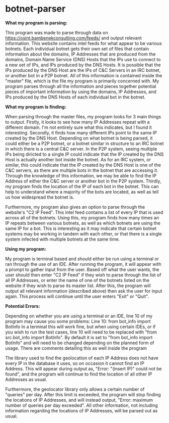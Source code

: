 # botnet-parser
**What my program is parsing:**

This program was made to parse through data on https://osint.bambenekconsulting.com/feeds/ and output relevant information. This website contains intel feeds for what appear to be various botnets. Each individual botnet gets their own set of files that contain information about the domains, IP Addresses that are produced from the domains, Domain Name Service (DNS) Hosts that the IPs use to connect to a new set of IPs, and IPs produced by the DNS Hosts. It is possible that the IPs produced by the DNS Host are the IPs of C&C Servers in an IRC botnet, or another bot in a P2P botnet. All of this information is contained inside the "master" file, which is the file my program is primarily concerned with. My program parses through all the information and pieces together potential pieces of important information by using the domains, IP Addresses, and IPs produced by the DNS Hosts of each individual bot in the botnet. 

**What my program is finding:**

When parsing through the master files, my program looks for 3 main things to output. Firstly, it looks to see how many IP Addresses repeat with a different domain. I'm not entirely sure what this indicates, but I found it interesting. Secondly, it finds how many different IPs point to the same IP created by the DNS Host. Depending on what botnet is being parsed, it could either be a P2P botnet, or a botnet similar in structure to an IRC botnet in which there is a central C&C server. In the P2P system, seeing multiple IPs being diricted to a single IP could indicate that the IP created by the DNS Host is actually another bot inside the botnet. As for an IRC system, or similar, this could indicate that the IP created by the DNS Host is one of the C&C servers, as there are multiple bots in the botnet that are accessing it. Through the knowledge of this information, we may be able to find the IP Address of either the C&C server or another bot in the P2P system. Thirdly, my program finds the location of the IP of each bot in the botnet. This can help to understand where a majority of the bots are located, as well as tell us how widespread the botnet is.

Furthermore, my program also gives an option to parse through the website's "C2 IP Feed". This intel feed contains a list of every IP that is used across all of the botnets. Using this, my program finds how many times an IP repeats between various botnets, as well as which botnets are using the same IP for a bot. This is interesting as it may indicate that certain botnet systems may be working in tandem with each other, or that there is a single system infected with multiple botnets at the same time.

**Using my program:**

My program is terminal based and should either be run using a terminal or ran through the use of an IDE. After running the program, it will appear with a prompt to gather input from the user. Based off what the user wants, the user should then enter "C2 IP Feed" if they wish to parse through the list of all IP Addresses, or enter the name of one of the botnets listed on the website if they wish to parse its master list. After this, the program will output all relevant information (described above) then ask the user for input again. This process will continue until the user enters "Exit" or "Quit".

**Potential Errors:**

Depending on whether you are using a terminal or an IDE, line 10 of my program may cause you some problems:
Line 10: from bot_info import BotInfo
In a terminal this will work fine, but when using certain IDEs, or if you wish to run the test cases, line 10 will need to be replaced with "from src.bot_info import BotInfo". By default it is set to "from bot_info import BotInfo" and will need to be changed depending on the planned form of usage.
There are comments detailing this as well inside the program

The library used to find the geolocation of each IP Address does not have every IP in the database it uses, so on occasion it cannot find an IP Address. This will appear during output as, "Error: "(insert IP)" could not be found", and the program will continue to find the location of all other IP Addresses as usual.

Furthermore, the geolocator library only allows a certain number of "queries" per day. After this limit is exceeded, the program will stop finding the locations of IP Addresses, and will instead output, "Error: maximum number of queries per day exceeded". All other information, not including information regarding the locations of IP Addresses, will be parsed out as usual.
